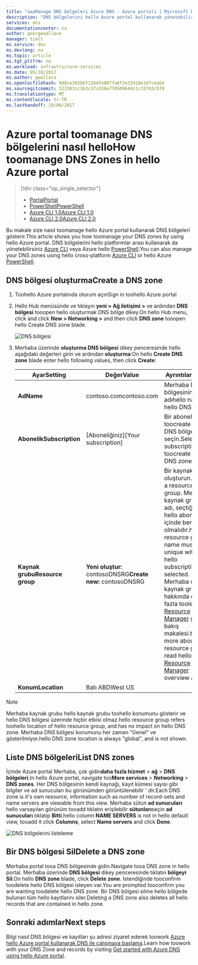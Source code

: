 ```yaml
---
title: "aaaManage DNS bölgeleri Azure DNS - Azure portalı | Microsoft Docs"
description: "DNS bölgelerini hello Azure portal kullanarak yönetebilirsiniz. Bu makalede nasıl tooupdate, silme ve Azure DNS üzerinde DNS bölgeleri oluşturma"
services: dns
documentationcenter: na
author: georgewallace
manager: timlt
ms.service: dns
ms.devlang: na
ms.topic: article
ms.tgt_pltfrm: na
ms.workload: infrastructure-services
ms.date: 05/18/2017
ms.author: gwallace
ms.openlocfilehash: 0d8ce302bb7126dfe8077a6f3e33418e16fcea64
ms.sourcegitcommit: 523283cc1b3c37c428e77850964dc1c33742c5f0
ms.translationtype: MT
ms.contentlocale: tr-TR
ms.lasthandoff: 10/06/2017
---
```

# <a name="how-toomanage-dns-zones-in-hello-azure-portal"></a><span data-ttu-id="03af3-104">Azure portal toomanage DNS bölgelerini nasıl hello</span><span class="sxs-lookup"><span data-stu-id="03af3-104">How toomanage DNS Zones in hello Azure portal</span></span>

> [!div class="op_single_selector"]
> * [<span data-ttu-id="03af3-105">Portal</span><span class="sxs-lookup"><span data-stu-id="03af3-105">Portal</span></span>](dns-operations-dnszones-portal.md)
> * [<span data-ttu-id="03af3-106">PowerShell</span><span class="sxs-lookup"><span data-stu-id="03af3-106">PowerShell</span></span>](dns-operations-dnszones.md)
> * [<span data-ttu-id="03af3-107">Azure CLI 1.0</span><span class="sxs-lookup"><span data-stu-id="03af3-107">Azure CLI 1.0</span></span>](dns-operations-dnszones-cli-nodejs.md)
> * [<span data-ttu-id="03af3-108">Azure CLI 2.0</span><span class="sxs-lookup"><span data-stu-id="03af3-108">Azure CLI 2.0</span></span>](dns-operations-dnszones-cli.md)

<span data-ttu-id="03af3-109">Bu makale size nasıl toomanage hello Azure portal kullanarak DNS bölgeleri gösterir.</span><span class="sxs-lookup"><span data-stu-id="03af3-109">This article shows you how toomanage your DNS zones by using hello Azure portal.</span></span> <span data-ttu-id="03af3-110">DNS bölgelerini hello platformlar arası kullanarak da yönetebilirsiniz [Azure CLI](dns-operations-dnszones-cli.md) veya Azure hello [PowerShell](dns-operations-dnszones.md).</span><span class="sxs-lookup"><span data-stu-id="03af3-110">You can also manage your DNS zones using hello cross-platform [Azure CLI](dns-operations-dnszones-cli.md) or hello Azure [PowerShell](dns-operations-dnszones.md).</span></span>

## <a name="create-a-dns-zone"></a><span data-ttu-id="03af3-111">DNS bölgesi oluşturma</span><span class="sxs-lookup"><span data-stu-id="03af3-111">Create a DNS zone</span></span>

1. <span data-ttu-id="03af3-112">Toohello Azure portalında oturum açın</span><span class="sxs-lookup"><span data-stu-id="03af3-112">Sign in toohello Azure portal</span></span>
2. <span data-ttu-id="03af3-113">Hello Hub menüsünde ve tıklayın **yeni > Ağ iletişimi >** ve ardından **DNS bölgesi** tooopen hello oluşturmak DNS bölge dikey.</span><span class="sxs-lookup"><span data-stu-id="03af3-113">On hello Hub menu, click and click **New > Networking >** and then click **DNS zone** tooopen hello Create DNS zone blade.</span></span>

    ![DNS bölgesi](./media/dns-operations-dnszones-portal/openzone650.png)

4. <span data-ttu-id="03af3-115">Merhaba üzerinde **oluşturma DNS bölgesi** dikey penceresinde hello aşağıdaki değerleri girin ve ardından **oluşturma**:</span><span class="sxs-lookup"><span data-stu-id="03af3-115">On hello **Create DNS zone** blade enter hello following values, then click **Create**:</span></span>


   | <span data-ttu-id="03af3-116">**Ayar**</span><span class="sxs-lookup"><span data-stu-id="03af3-116">**Setting**</span></span> | <span data-ttu-id="03af3-117">**Değer**</span><span class="sxs-lookup"><span data-stu-id="03af3-117">**Value**</span></span> | <span data-ttu-id="03af3-118">**Ayrıntılar**</span><span class="sxs-lookup"><span data-stu-id="03af3-118">**Details**</span></span> |
   |---|---|---|
   |<span data-ttu-id="03af3-119">**Ad**</span><span class="sxs-lookup"><span data-stu-id="03af3-119">**Name**</span></span>|<span data-ttu-id="03af3-120">contoso.com</span><span class="sxs-lookup"><span data-stu-id="03af3-120">contoso.com</span></span>|<span data-ttu-id="03af3-121">Merhaba DNS bölgesinin Hello adı</span><span class="sxs-lookup"><span data-stu-id="03af3-121">hello name of hello DNS zone</span></span>|
   |<span data-ttu-id="03af3-122">**Abonelik**</span><span class="sxs-lookup"><span data-stu-id="03af3-122">**Subscription**</span></span>|<span data-ttu-id="03af3-123">[Aboneliğiniz]</span><span class="sxs-lookup"><span data-stu-id="03af3-123">[Your subscription]</span></span>|<span data-ttu-id="03af3-124">Bir abonelik toocreate hello DNS bölgesini seçin.</span><span class="sxs-lookup"><span data-stu-id="03af3-124">Select a subscription toocreate hello DNS zone in.</span></span>|
   |<span data-ttu-id="03af3-125">**Kaynak grubu**</span><span class="sxs-lookup"><span data-stu-id="03af3-125">**Resource group**</span></span>|<span data-ttu-id="03af3-126">**Yeni oluştur:** contosoDNSRG</span><span class="sxs-lookup"><span data-stu-id="03af3-126">**Create new:** contosoDNSRG</span></span>|<span data-ttu-id="03af3-127">Bir kaynak grubu oluşturun.</span><span class="sxs-lookup"><span data-stu-id="03af3-127">Create a resource group.</span></span> <span data-ttu-id="03af3-128">Merhaba kaynak grubu adı, seçtiğiniz hello abonelik içinde benzersiz olmalıdır.</span><span class="sxs-lookup"><span data-stu-id="03af3-128">hello resource group name must be unique within hello subscription you selected.</span></span> <span data-ttu-id="03af3-129">Merhaba okuyun, kaynak grupları hakkında daha fazla toolearn [Resource Manager](../azure-resource-manager/resource-group-overview.md?toc=%2fazure%2fdns%2ftoc.json#resource-groups) genel bakış makalesi.</span><span class="sxs-lookup"><span data-stu-id="03af3-129">toolearn more about resource groups, read hello [Resource Manager](../azure-resource-manager/resource-group-overview.md?toc=%2fazure%2fdns%2ftoc.json#resource-groups) overview article.</span></span>|
   |<span data-ttu-id="03af3-130">**Konum**</span><span class="sxs-lookup"><span data-stu-id="03af3-130">**Location**</span></span>|<span data-ttu-id="03af3-131">Batı ABD</span><span class="sxs-lookup"><span data-stu-id="03af3-131">West US</span></span>||

> [!NOTE]
> <span data-ttu-id="03af3-132">Merhaba kaynak grubu hello kaynak grubu toohello konumunu gösterir ve hello DNS bölgesi üzerinde hiçbir etkisi olmaz.</span><span class="sxs-lookup"><span data-stu-id="03af3-132">hello resource group refers toohello location of hello resource group, and has no impact on hello DNS zone.</span></span> <span data-ttu-id="03af3-133">Merhaba DNS bölgesi konumunu her zaman "Genel" ve gösterilmiyor.</span><span class="sxs-lookup"><span data-stu-id="03af3-133">hello DNS zone location is always "global", and is not shown.</span></span>

## <a name="list-dns-zones"></a><span data-ttu-id="03af3-134">Liste DNS bölgeleri</span><span class="sxs-lookup"><span data-stu-id="03af3-134">List DNS zones</span></span>

<span data-ttu-id="03af3-135">İçinde Azure portal Merhaba, çok gidin**daha fazla hizmet** > **ağ** > **DNS bölgeleri**.</span><span class="sxs-lookup"><span data-stu-id="03af3-135">In hello Azure portal, navigate too**More services** > **Networking** > **DNS zones**.</span></span> <span data-ttu-id="03af3-136">Her DNS bölgesinin kendi kaynağı, kayıt kümesi sayısı gibi bilgiler ve ad sunucuları bu görünümden görüntülenebilir ' dir.</span><span class="sxs-lookup"><span data-stu-id="03af3-136">Each DNS zone is it's own resource, information such as number of record-sets and name servers are viewable from this view.</span></span> <span data-ttu-id="03af3-137">Merhaba sütun **ad sunucuları** hello varsayılan görünüm tooadd tıklatın erişilebilir **sütunları**seçin **ad sunucuları** tıklatıp **Bitti**.</span><span class="sxs-lookup"><span data-stu-id="03af3-137">hello column **NAME SERVERS** is not in hello default view, tooadd it click **Columns**, select **Name servers** and click **Done**.</span></span>

![DNS bölgelerini listeleme](./media/dns-operations-dnszones-portal/listzones.png)

## <a name="delete-a-dns-zone"></a><span data-ttu-id="03af3-139">Bir DNS bölgesi Sil</span><span class="sxs-lookup"><span data-stu-id="03af3-139">Delete a DNS zone</span></span>

<span data-ttu-id="03af3-140">Merhaba portal tooa DNS bölgesinde gidin.</span><span class="sxs-lookup"><span data-stu-id="03af3-140">Navigate tooa DNS zone in hello portal.</span></span> <span data-ttu-id="03af3-141">Merhaba üzerinde **DNS bölgesi** dikey penceresinde tıklatın **bölgeyi Sil**.</span><span class="sxs-lookup"><span data-stu-id="03af3-141">On hello **DNS zone** blade, click **Delete zone**.</span></span> <span data-ttu-id="03af3-142">İstendiğinde tooconfirm toodelete hello DNS bölgesi isteyen var.</span><span class="sxs-lookup"><span data-stu-id="03af3-142">You are prompted tooconfirm you are wanting toodelete hello DNS zone.</span></span> <span data-ttu-id="03af3-143">Bir DNS bölgesi silme hello bölgede bulunan tüm hello kayıtlarını siler.</span><span class="sxs-lookup"><span data-stu-id="03af3-143">Deleting a DNS zone also deletes all hello records that are contained in hello zone.</span></span>

## <a name="next-steps"></a><span data-ttu-id="03af3-144">Sonraki adımlar</span><span class="sxs-lookup"><span data-stu-id="03af3-144">Next steps</span></span>

<span data-ttu-id="03af3-145">Bilgi nasıl DNS bölgesi ve kayıtları şu adresi ziyaret ederek toowork [Azure hello Azure portal kullanarak DNS ile çalışmaya başlama](dns-getstarted-portal.md).</span><span class="sxs-lookup"><span data-stu-id="03af3-145">Learn how toowork with your DNS Zone and records by visiting [Get started with Azure DNS using hello Azure portal](dns-getstarted-portal.md).</span></span>
